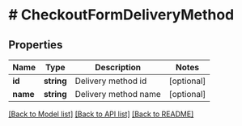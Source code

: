# # CheckoutFormDeliveryMethod

## Properties

Name | Type | Description | Notes
------------ | ------------- | ------------- | -------------
**id** | **string** | Delivery method id | [optional]
**name** | **string** | Delivery method name | [optional]

[[Back to Model list]](../../README.md#models) [[Back to API list]](../../README.md#endpoints) [[Back to README]](../../README.md)
